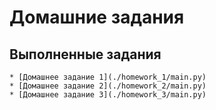# Домашние задания
## Выполненные задания
    * [Домашнее задание 1](./homework_1/main.py)
    * [Домашнее задание 2](./homework_2/main.py)
    * [Домашнее задание 3](./homework_3/main.py)
